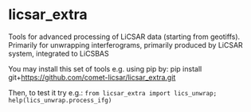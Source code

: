 # licsar_extra
Tools for advanced processing of LiCSAR data (starting from geotiffs).
Primarily for unwrapping interferograms, primarily produced by LiCSAR system, integrated to LiCSBAS

You may install this set of tools e.g. using pip by:
pip install git+https://github.com/comet-licsar/licsar_extra.git

Then, to test it try e.g.:
`
from licsar_extra import lics_unwrap;
help(lics_unwrap.process_ifg)
`